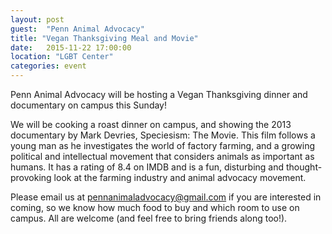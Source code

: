 ```yaml
---
layout: post
guest:  "Penn Animal Advocacy"
title: "Vegan Thanksgiving Meal and Movie"
date:   2015-11-22 17:00:00
location: "LGBT Center"
categories: event
---
```


Penn Animal Advocacy will be hosting a Vegan Thanksgiving dinner and documentary on campus this Sunday!

We will be cooking a roast dinner on campus, and showing the 2013 documentary by Mark Devries, Speciesism: The Movie. This film follows a young man as he investigates the world of factory farming, and a growing political and intellectual movement that considers animals as important as humans. It has a rating of 8.4 on IMDB and is a fun, disturbing and thought-provoking look at the farming industry and animal advocacy movement. 

Please email us at pennanimaladvocacy@gmail.com if you are interested in coming, so we know how much food to buy and which room to use on campus. All are welcome (and feel free to bring friends along too!).

